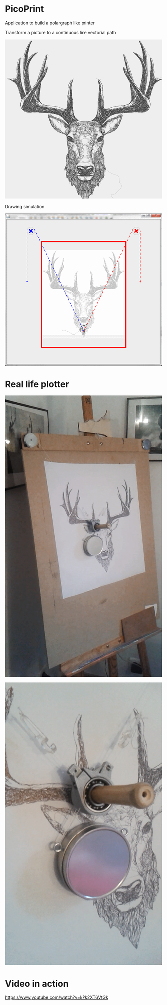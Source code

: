 # PicoPrint

Application to build a polargraph like printer


Transform a picture to a continuous line vectorial path

![Alt text](https://raw.githubusercontent.com/iapafoto/PicoPrint/master/res/PictureToPath.png)

Drawing simulation

![Alt text](https://raw.githubusercontent.com/iapafoto/PicoPrint/master/res/gui.png)

# Real life plotter

![Alt text](https://raw.githubusercontent.com/iapafoto/PicoPrint/master/media/picoprint.png)

![Alt text](https://raw.githubusercontent.com/iapafoto/PicoPrint/master/media/drawer.png)

# Video in action

https://www.youtube.com/watch?v=kPk2XT6VtGk
